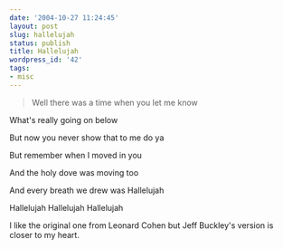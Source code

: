 ```yaml
---
date: '2004-10-27 11:24:45'
layout: post
slug: hallelujah
status: publish
title: Hallelujah
wordpress_id: '42'
tags:
- misc
---
```


> Well there was a time when you let me know  

What's really going on below  

But now you never show that to me do ya  

But remember when I moved in you  

And the holy dove was moving too  

And every breath we drew was Hallelujah  

  

Hallelujah Hallelujah Hallelujah




I like the original one from Leonard Cohen but Jeff Buckley's version is closer to my heart.

